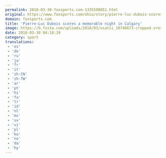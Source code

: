 ```yaml
---
permalink: 2018-03-30-foxsports.com-1335598851.html
original: https://www.foxsports.com/ohio/story/pierre-luc-dubois-scores-a-memorable-night-in-calgary-032918
domain: foxsports.com
title: 'Pierre-Luc Dubois scores a memorable night in Calgary'
image: https://b.fssta.com/uploads/2018/03/usatsi_10746673-cropped.vresize.1200.630.high.85.jpg
date: 2018-03-30 04:18:19
category: sport
translations: 
 - 'es'
 - 'de'
 - 'ru'
 - 'ja'
 - 'fr'
 - 'it'
 - 'zh-CN'
 - 'zh-TW'
 - 'ar'
 - 'pt'
 - 'hi'
 - 'fa'
 - 'tr'
 - 'id'
 - 'nl'
 - 'ms'
 - 'sv'
 - 'vi'
 - 'pl'
 - 'ko'
 - 'no'
 - 'da'
 - 'hy'
---
```


